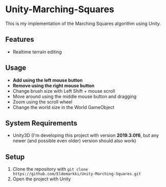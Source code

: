 # Unity-Marching-Squares
This is my implementation of the Marching Squares algorithm using Unity.

## Features
  - Realtime terrain editing

## Usage
  - **Add using the left mouse button**
  - **Remove using the right mouse button**
  - Change brush size with Left Shift + mouse scroll
  - Move around using the middle mouse button and dragging
  - Zoom using the scroll wheel
  - Change the world size in the World GameObject

## System Requirements
  - Unity3D (I'm developing this project with version **2019.3.0f6**, but any newer (and possible even older) version should also work)

## Setup
  1. Clone the repository with `git clone https://github.com/Eldemarkki/Unity-Marching-Squares.git`
  2. Open the project with Unity
